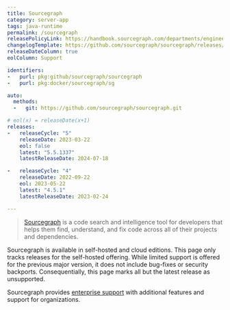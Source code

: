 ```yaml
---
title: Sourcegraph
category: server-app
tags: java-runtime
permalink: /sourcegraph
releasePolicyLink: https://handbook.sourcegraph.com/departments/engineering/dev/process/releases/
changelogTemplate: https://github.com/sourcegraph/sourcegraph/releases/tag/v__LATEST__
releaseDateColumn: true
eolColumn: Support

identifiers:
-   purl: pkg:github/sourcegraph/sourcegraph
-   purl: pkg:docker/sourcegraph/sg

auto:
  methods:
  -   git: https://github.com/sourcegraph/sourcegraph.git

# eol(x) = releaseDate(x+1)
releases:
-   releaseCycle: "5"
    releaseDate: 2023-03-22
    eol: false
    latest: "5.5.1337"
    latestReleaseDate: 2024-07-18

-   releaseCycle: "4"
    releaseDate: 2022-09-22
    eol: 2023-05-22
    latest: "4.5.1"
    latestReleaseDate: 2023-02-24

---
```


> [Sourcegraph](https://sourcegraph.com/) is a code search and intelligence tool for developers that helps
> them find, understand, and fix code across all of their projects and dependencies.

Sourcegraph is available in self-hosted and cloud editions. This page only tracks releases for
the self-hosted offering. While limited support is offered for the previous major version, it does
not include bug-fixes or security backports. Consequentially, this page marks all but the latest
release as unsupported.

Sourcegraph provides [enterprise support](https://sourcegraph.com/pricing) with additional features and support for organizations.

